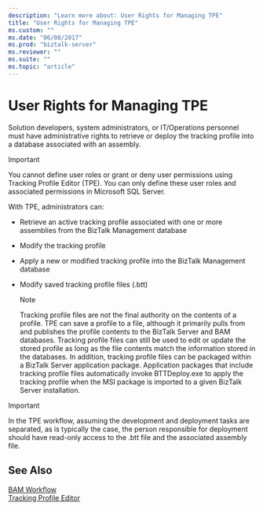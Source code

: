 ```yaml
---
description: "Learn more about: User Rights for Managing TPE"
title: "User Rights for Managing TPE"
ms.custom: ""
ms.date: "06/08/2017"
ms.prod: "biztalk-server"
ms.reviewer: ""
ms.suite: ""
ms.topic: "article"
---
```

# User Rights for Managing TPE
Solution developers, system administrators, or IT/Operations personnel must have administrative rights to retrieve or deploy the tracking profile into a database associated with an assembly.  
  
> [!IMPORTANT]
>  You cannot define user roles or grant or deny user permissions using Tracking Profile Editor (TPE). You can only define these user roles and associated permissions in Microsoft SQL Server.  
  
 With TPE, administrators can:  
  
-   Retrieve an active tracking profile associated with one or more assemblies from the BizTalk Management database  
  
-   Modify the tracking profile  
  
-   Apply a new or modified tracking profile into the BizTalk Management database  
  
-   Modify saved tracking profile files (.btt)  
  
    > [!NOTE]
    >  Tracking profile files are not the final authority on the contents of a profile. TPE can save a profile to a file, although it primarily pulls from and publishes the profile contents to the BizTalk Server and BAM databases. Tracking profile files can still be used to edit or update the stored profile as long as the file contents match the information stored in the databases. In addition, tracking profile files can be packaged within a BizTalk Server application package. Application packages that include tracking profile files automatically invoke BTTDeploy.exe to apply the tracking profile when the MSI package is imported to a given BizTalk Server installation.  
  
> [!IMPORTANT]
>  In the TPE workflow, assuming the development and deployment tasks are separated, as is typically the case, the person responsible for deployment should have read-only access to the .btt file and the associated assembly file.  
  
## See Also  
 [BAM Workflow](../core/bam-workflow.md)   
 [Tracking Profile Editor](../core/tracking-profile-editor.md)
